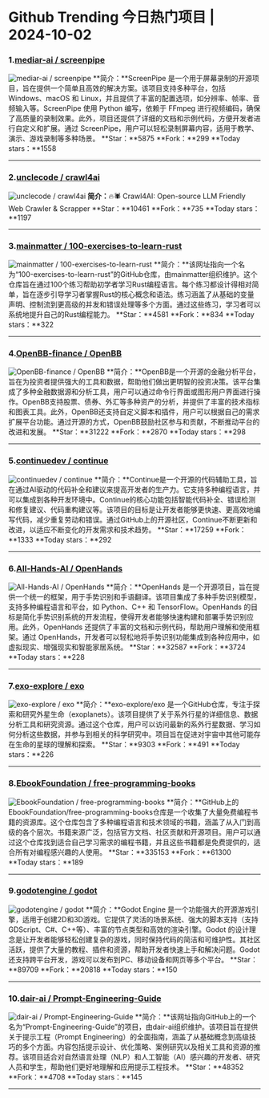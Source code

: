 # Github Trending 今日热门项目 | 2024-10-02
### 1.[mediar-ai / screenpipe](https://github.com/mediar-ai/screenpipe)

![mediar-ai / screenpipe](https://opengraph.githubassets.com/7ab75cbfb0e9728d0fe5dc47c0fcb0d47c1bc3ae1312aa280ec8807c2df4b6c0/mediar-ai/screenpipe)
**简介：**ScreenPipe 是一个用于屏幕录制的开源项目，旨在提供一个简单且高效的解决方案。该项目支持多种平台，包括 Windows、macOS 和 Linux，并且提供了丰富的配置选项，如分辨率、帧率、音频输入等。ScreenPipe 使用 Python 编写，依赖于 FFmpeg 进行视频编码，确保了高质量的录制效果。此外，项目还提供了详细的文档和示例代码，方便开发者进行自定义和扩展。通过 ScreenPipe，用户可以轻松录制屏幕内容，适用于教学、演示、游戏录制等多种场景。
**Star：**5875
**Fork：**299
**Today stars：**1558

---

### 2.[unclecode / crawl4ai](https://github.com/unclecode/crawl4ai)

![unclecode / crawl4ai](https://opengraph.githubassets.com/35c45d8e5e250dd5f26095d0d4e1b272f56c426ce8d9b9ec94900c14d57a5cfd/unclecode/crawl4ai)
**简介：**🔥🕷️ Crawl4AI: Open-source LLM Friendly Web Crawler & Scrapper
**Star：**10461
**Fork：**735
**Today stars：**1197

---

### 3.[mainmatter / 100-exercises-to-learn-rust](https://github.com/mainmatter/100-exercises-to-learn-rust)

![mainmatter / 100-exercises-to-learn-rust](https://opengraph.githubassets.com/93274eccdd7f45e20f32e39bf3e46e6be933b47a316e60ed26f90b7b83fa8fde/mainmatter/100-exercises-to-learn-rust)
**简介：**该网址指向一个名为“100-exercises-to-learn-rust”的GitHub仓库，由mainmatter组织维护。这个仓库旨在通过100个练习帮助初学者学习Rust编程语言。每个练习都设计得相对简单，旨在逐步引导学习者掌握Rust的核心概念和语法。练习涵盖了从基础的变量声明、控制流到更高级的并发和错误处理等多个方面。通过这些练习，学习者可以系统地提升自己的Rust编程能力。
**Star：**4581
**Fork：**834
**Today stars：**322

---

### 4.[OpenBB-finance / OpenBB](https://github.com/OpenBB-finance/OpenBB)

![OpenBB-finance / OpenBB](https://repository-images.githubusercontent.com/323048702/4659bbdb-ae11-4f51-8a16-860fa9dfc551)
**简介：**OpenBB是一个开源的金融分析平台，旨在为投资者提供强大的工具和数据，帮助他们做出更明智的投资决策。该平台集成了多种金融数据源和分析工具，用户可以通过命令行界面或图形用户界面进行操作。OpenBB支持股票、债券、外汇等多种资产的分析，并提供了丰富的技术指标和图表工具。此外，OpenBB还支持自定义脚本和插件，用户可以根据自己的需求扩展平台功能。通过开源的方式，OpenBB鼓励社区参与和贡献，不断推动平台的改进和发展。
**Star：**31222
**Fork：**2870
**Today stars：**298

---

### 5.[continuedev / continue](https://github.com/continuedev/continue)

![continuedev / continue](https://opengraph.githubassets.com/9ca1fdb63e9ad372d4c520dd84077c7030c03f154c212f4dbefcf6352310bc2c/continuedev/continue)
**简介：**Continue是一个开源的代码辅助工具，旨在通过AI驱动的代码补全和建议来提高开发者的生产力。它支持多种编程语言，并可以集成到各种开发环境中。Continue的核心功能包括智能代码补全、错误检测和修复建议、代码重构建议等。该项目的目标是让开发者能够更快速、更高效地编写代码，减少重复劳动和错误。通过GitHub上的开源社区，Continue不断更新和改进，以适应不断变化的开发需求和技术趋势。
**Star：**17259
**Fork：**1333
**Today stars：**292

---

### 6.[All-Hands-AI / OpenHands](https://github.com/All-Hands-AI/OpenHands)

![All-Hands-AI / OpenHands](https://opengraph.githubassets.com/ff3c5343100fe81e06864b95175c7cef47702318028431ad1d13c24e3a7a1ccc/All-Hands-AI/OpenHands)
**简介：**OpenHands 是一个开源项目，旨在提供一个统一的框架，用于手势识别和手语翻译。该项目集成了多种手势识别模型，支持多种编程语言和平台，如 Python、C++ 和 TensorFlow。OpenHands 的目标是简化手势识别系统的开发流程，使得开发者能够快速构建和部署手势识别应用。此外，OpenHands 还提供了丰富的文档和示例代码，帮助用户理解和使用框架。通过 OpenHands，开发者可以轻松地将手势识别功能集成到各种应用中，如虚拟现实、增强现实和智能家居系统。
**Star：**32587
**Fork：**3724
**Today stars：**228

---

### 7.[exo-explore / exo](https://github.com/exo-explore/exo)

![exo-explore / exo](https://opengraph.githubassets.com/afe1c1ee983ced96270048e965806739c32c17f1944d9075a220a8676ade717f/exo-explore/exo)
**简介：**exo-explore/exo 是一个GitHub仓库，专注于探索和研究外星生命（exoplanets）。该项目提供了关于系外行星的详细信息、数据分析工具和研究资源。通过这个仓库，用户可以访问最新的系外行星数据、学习如何分析这些数据，并参与到相关的科学研究中。项目旨在促进对宇宙中其他可能存在生命的星球的理解和探索。
**Star：**9303
**Fork：**491
**Today stars：**226

---

### 8.[EbookFoundation / free-programming-books](https://github.com/EbookFoundation/free-programming-books)

![EbookFoundation / free-programming-books](https://opengraph.githubassets.com/96fa8ff2b49cdd1f3537c1402f775c7e859c66c69fc986599c5691db27ce5eaa/EbookFoundation/free-programming-books)
**简介：**GitHub上的EbookFoundation/free-programming-books仓库是一个收集了大量免费编程书籍的资源库。这个仓库包含了多种编程语言和技术领域的书籍，涵盖了从入门到高级的各个层次。书籍来源广泛，包括官方文档、社区贡献和开源项目。用户可以通过这个仓库找到适合自己学习需求的编程书籍，并且这些书籍都是免费提供的，适合所有对编程感兴趣的人使用。
**Star：**335153
**Fork：**61300
**Today stars：**189

---

### 9.[godotengine / godot](https://github.com/godotengine/godot)

![godotengine / godot](https://opengraph.githubassets.com/a39238363475c63aaf7eb1f5a1be136840f4facccf776189639147f67dd42a39/godotengine/godot)
**简介：**Godot Engine 是一个功能强大的开源游戏引擎，适用于创建2D和3D游戏。它提供了灵活的场景系统、强大的脚本支持（支持GDScript、C#、C++等）、丰富的节点类型和高效的渲染引擎。Godot 的设计理念是让开发者能够轻松创建复杂的游戏，同时保持代码的简洁和可维护性。其社区活跃，提供了大量的教程、插件和资源，帮助开发者快速上手和解决问题。Godot 还支持跨平台开发，游戏可以发布到PC、移动设备和网页等多个平台。
**Star：**89709
**Fork：**20818
**Today stars：**150

---

### 10.[dair-ai / Prompt-Engineering-Guide](https://github.com/dair-ai/Prompt-Engineering-Guide)

![dair-ai / Prompt-Engineering-Guide](https://opengraph.githubassets.com/69e9686702ea7470f294a2b6ce10166df0e1f79541adcdbb63674673793d0426/dair-ai/Prompt-Engineering-Guide)
**简介：**该网址指向GitHub上的一个名为“Prompt-Engineering-Guide”的项目，由dair-ai组织维护。该项目旨在提供关于提示工程（Prompt Engineering）的全面指南，涵盖了从基础概念到高级技巧的多个方面。内容包括提示设计、优化策略、案例研究以及相关工具和资源的推荐。该项目适合对自然语言处理（NLP）和人工智能（AI）感兴趣的开发者、研究人员和学生，帮助他们更好地理解和应用提示工程技术。
**Star：**48352
**Fork：**4708
**Today stars：**145

---

